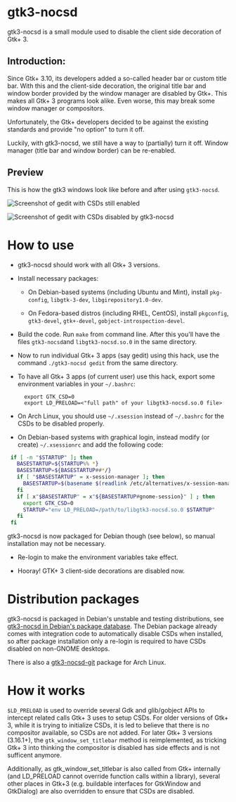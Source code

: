 # gtk3-nocsd

gtk3-nocsd is a small module used to disable the client side decoration
of Gtk+ 3.

## Introduction:
Since Gtk+ 3.10, its developers added a so-called header bar or custom
title bar. With this and the client-side decoration, the original title
bar and window border provided by the window manager are disabled by
Gtk+. This makes all Gtk+ 3 programs look alike. Even worse, this may
break some window manager or compositors.

Unfortunately, the Gtk+ developers decided to be against the existing
standards and provide "no option" to turn it off.

Luckily, with gtk3-nocsd, we still have a way to (partially) turn it
off. Window manager (title bar and window border) can be re-enabled.

## Preview
This is how the gtk3 windows look like before and after using
`gtk3-nocsd`.

![Screenshot of gedit with CSDs still enabled](gedit-with-csd.png)

![Screenshot of gedit with CSDs disabled by gtk3-nocsd](gedit-without-csd.png)

# How to use

* gtk3-nocsd should work with all Gtk+ 3 versions.

* Install necessary packages:

  * On Debian-based systems (including Ubuntu and Mint), install
    `pkg-config`, `libgtk-3-dev`, `libgirepository1.0-dev`.

  * On Fedora-based distros (including RHEL, CentOS), install
    `pkgconfig`, `gtk3-devel`, `gtk+-devel`, `gobject-introspection-devel`.

* Build the code. Run `make` from command line.
  After this you'll have the files `gtk3-nocsd`and `libgtk3-nocsd.so.0`
  in the same directory.

* Now to run individual Gtk+ 3 apps (say gedit) using this hack, use
  the command `./gtk3-nocsd gedit` from the same directory.

* To have all Gtk+ 3 apps (of current user) use this hack, export some
  environment variables in your `~/.bashrc`:

        export GTK_CSD=0
        export LD_PRELOAD=<"full path" of your libgtk3-nocsd.so.0 file>

* On Arch Linux, you should use `~/.xsession` instead of `~/.bashrc`
  for the CSDs to be disabled properly.

* On Debian-based systems with graphical login, instead modify (or
  create) `~/.xsessionrc` and add the following code:
```bash
 if [ -n "$STARTUP" ]; then
   BASESTARTUP=${STARTUP%% *}
   BASESTARTUP=${BASESTARTUP##*/}
   if [ "$BASESTARTUP" = x-session-manager ]; then
     BASESTARTUP=$(basename $(readlink /etc/alternatives/x-session-manager))
   fi
   if [ x"$BASESTARTUP" = x"${BASESTARTUP#gnome-session}" ] ; then
     export GTK_CSD=0
     STARTUP="env LD_PRELOAD=/path/to/libgtk3-nocsd.so.0 $STARTUP"
   fi
 fi
```
  gtk3-nocsd is now packaged for Debian though (see below), so manual
  installation may not be necessary.

* Re-login to make the environment variables take effect.

* Hooray! GTK+ 3 client-side decorations are disabled now.

# Distribution packages

gtk3-nocsd is packaged in Debian's unstable and testing distributions,
see [gtk3-nocsd in Debian's package database](https://packages.debian.org/testing/gtk3-nocsd).
The Debian package already comes with integration code to automatically
disable CSDs when installed, so after package installation only a
re-login is required to have CSDs disabled on non-GNOME desktops.

There is also a [gtk3-nocsd-git](https://aur.archlinux.org/packages/gtk3-nocsd-git/)
package for Arch Linux.

# How it works

`$LD_PRELOAD` is used to override several Gdk and glib/gobject APIs to
intercept related calls Gtk+ 3 uses to setup CSDs. For older versions
of Gtk+ 3, while it is trying to initialize CSDs, it is led to believe
that there is no compositor available, so CSDs are not added. For later
Gtk+ 3 versions (3.16.1+), the `gtk_window_set_titlebar` method is
reimplemented, as tricking Gtk+ 3 into thinking the compositor is
disabled has side effects and is not sufficent anymore.

Additionally, as gtk_window_set_titlebar is also called from Gtk+
internally (and LD_PRELOAD cannot override function calls within a
library), several other places in Gtk+3 (e.g. buildable interfaces for
GtkWindow and GtkDialog) are also overridden to ensure that CSDs are
disabled.
